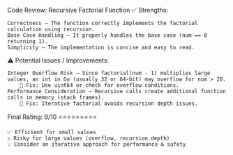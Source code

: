 Code Review: Recursive Factorial Function
✅ Strengths:

    Correctness – The function correctly implements the factorial calculation using recursion.
    Base Case Handling – It properly handles the base case (num == 0 returning 1).
    Simplicity – The implementation is concise and easy to read.

⚠️ Potential Issues / Improvements:

    Integer Overflow Risk – Since factorial(num - 1) multiplies large values, an int in Go (usually 32 or 64-bit) may overflow for num > 20.
        🔧 Fix: Use uint64 or check for overflow conditions.
    Performance Consideration – Recursive calls create additional function calls in memory (stack frames).
        🔧 Fix: Iterative factorial avoids recursion depth issues.

Final Rating: 9/10 ⭐⭐⭐⭐⭐⭐⭐⭐⭐

    ✅ Efficient for small values
    ⚠️ Risky for large values (overflow, recursion depth)
    💡 Consider an iterative approach for performance & safety